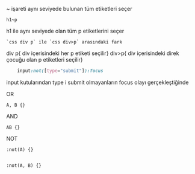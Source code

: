 ~ işareti aynı seviyede bulunan tüm etiketleri seçer

	h1~p
h1 ile aynı seviyede olan tüm p etiketlerini seçer


	`css div p` ile `css div>p`	arasındaki fark

div p{ div içerisindeki her p etiketi seçilir}
div>p{ div içerisindeki direk çocuğu olan p etiketleri seçilir}



```css
	input:not([type="submit"]):focus
```
input kutularından type i submit olmayanların focus olayı gerçekleştiğinde


OR

	A, B {}

AND

	AB {}

NOT

	:not(A) {}


	:not(A, B) {}